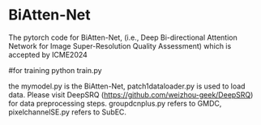 # BiAtten-Net
The pytorch code for BiAtten-Net, (i.e., Deep Bi-directional Attention Network for Image Super-Resolution Quality Assessment) which is accepted by ICME2024

#for training
python train.py

the mymodel.py is the BiAtten-Net, patch1dataloader.py is used to load data. Please visit DeepSRQ (https://github.com/weizhou-geek/DeepSRQ)  for data preprocessing steps. groupdcnplus.py refers to GMDC, pixelchannelSE.py refers to SubEC.
